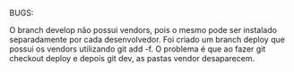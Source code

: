 BUGS:

O branch develop não possui vendors, pois o mesmo pode ser instalado separadamente por cada desenvolvedor.
Foi criado um branch deploy que possui os vendors utilizando git add -f.
O problema é que ao fazer git checkout deploy e depois git dev, as pastas vendor desaparecem.
